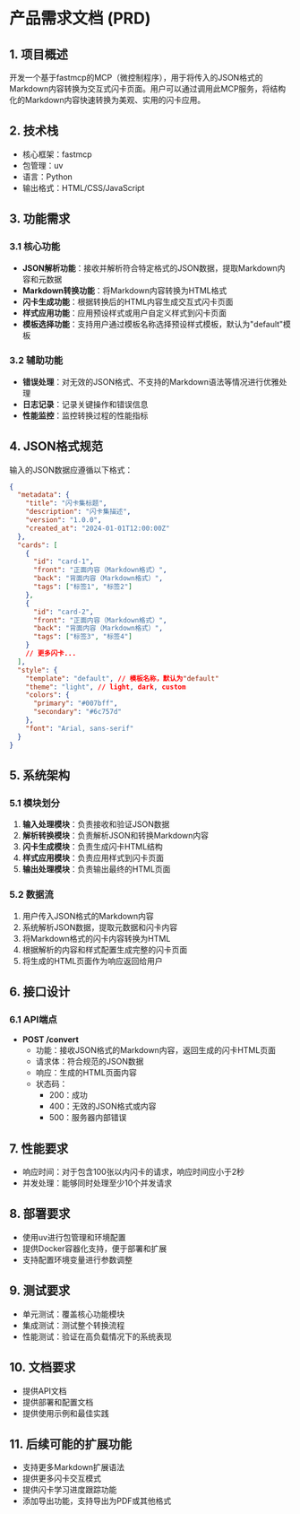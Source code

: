 # 产品需求文档 (PRD)

## 1. 项目概述

开发一个基于fastmcp的MCP（微控制程序），用于将传入的JSON格式的Markdown内容转换为交互式闪卡页面。用户可以通过调用此MCP服务，将结构化的Markdown内容快速转换为美观、实用的闪卡应用。

## 2. 技术栈

- 核心框架：fastmcp
- 包管理：uv
- 语言：Python
- 输出格式：HTML/CSS/JavaScript

## 3. 功能需求

### 3.1 核心功能

- **JSON解析功能**：接收并解析符合特定格式的JSON数据，提取Markdown内容和元数据
- **Markdown转换功能**：将Markdown内容转换为HTML格式
- **闪卡生成功能**：根据转换后的HTML内容生成交互式闪卡页面
- **样式应用功能**：应用预设样式或用户自定义样式到闪卡页面
- **模板选择功能**：支持用户通过模板名称选择预设样式模板，默认为"default"模板

### 3.2 辅助功能

- **错误处理**：对无效的JSON格式、不支持的Markdown语法等情况进行优雅处理
- **日志记录**：记录关键操作和错误信息
- **性能监控**：监控转换过程的性能指标

## 4. JSON格式规范

输入的JSON数据应遵循以下格式：

```json
{
  "metadata": {
    "title": "闪卡集标题",
    "description": "闪卡集描述",
    "version": "1.0.0",
    "created_at": "2024-01-01T12:00:00Z"
  },
  "cards": [
    {
      "id": "card-1",
      "front": "正面内容（Markdown格式）",
      "back": "背面内容（Markdown格式）",
      "tags": ["标签1", "标签2"]
    },
    {
      "id": "card-2",
      "front": "正面内容（Markdown格式）",
      "back": "背面内容（Markdown格式）",
      "tags": ["标签3", "标签4"]
    }
    // 更多闪卡...
  ],
  "style": {
    "template": "default", // 模板名称，默认为"default"
    "theme": "light", // light, dark, custom
    "colors": {
      "primary": "#007bff",
      "secondary": "#6c757d"
    },
    "font": "Arial, sans-serif"
  }
}
```

## 5. 系统架构

### 5.1 模块划分

1. **输入处理模块**：负责接收和验证JSON数据
2. **解析转换模块**：负责解析JSON和转换Markdown内容
3. **闪卡生成模块**：负责生成闪卡HTML结构
4. **样式应用模块**：负责应用样式到闪卡页面
5. **输出处理模块**：负责输出最终的HTML页面

### 5.2 数据流

1. 用户传入JSON格式的Markdown内容
2. 系统解析JSON数据，提取元数据和闪卡内容
3. 将Markdown格式的闪卡内容转换为HTML
4. 根据解析的内容和样式配置生成完整的闪卡页面
5. 将生成的HTML页面作为响应返回给用户

## 6. 接口设计

### 6.1 API端点

- **POST /convert**
  - 功能：接收JSON格式的Markdown内容，返回生成的闪卡HTML页面
  - 请求体：符合规范的JSON数据
  - 响应：生成的HTML页面内容
  - 状态码：
    - 200：成功
    - 400：无效的JSON格式或内容
    - 500：服务器内部错误

## 7. 性能要求

- 响应时间：对于包含100张以内闪卡的请求，响应时间应小于2秒
- 并发处理：能够同时处理至少10个并发请求

## 8. 部署要求

- 使用uv进行包管理和环境配置
- 提供Docker容器化支持，便于部署和扩展
- 支持配置环境变量进行参数调整

## 9. 测试要求

- 单元测试：覆盖核心功能模块
- 集成测试：测试整个转换流程
- 性能测试：验证在高负载情况下的系统表现

## 10. 文档要求

- 提供API文档
- 提供部署和配置文档
- 提供使用示例和最佳实践

## 11. 后续可能的扩展功能

- 支持更多Markdown扩展语法
- 提供更多闪卡交互模式
- 提供闪卡学习进度跟踪功能
- 添加导出功能，支持导出为PDF或其他格式